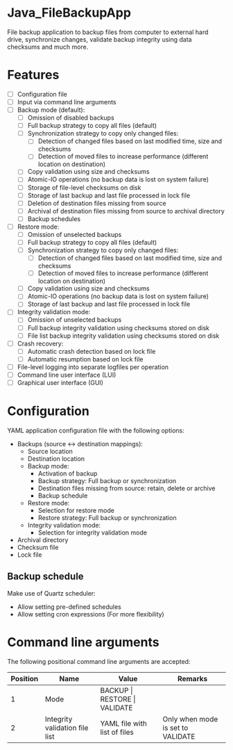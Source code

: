 # Java_FileBackupApp
File backup application to backup files from computer to external hard drive, synchronize changes, validate backup integrity using data checksums and much more.

# Features
- [ ] Configuration file
- [ ] Input via command line arguments
- [ ] Backup mode (default):
  - [ ] Omission of disabled backups
  - [ ] Full backup strategy to copy all files (default)
  - [ ] Synchronization strategy to copy only changed files:
    - [ ] Detection of changed files based on last modified time, size and checksums
    - [ ] Detection of moved files to increase performance (different location on destination)
  - [ ] Copy validation using size and checksums
  - [ ] Atomic-IO operations (no backup data is lost on system failure)
  - [ ] Storage of file-level checksums on disk
  - [ ] Storage of last backup and last file processed in lock file
  - [ ] Deletion of destination files missing from source
  - [ ] Archival of destination files missing from source to archival directory
  - [ ] Backup schedules
- [ ] Restore mode:
  - [ ] Omission of unselected backups
  - [ ] Full backup strategy to copy all files (default)
  - [ ] Synchronization strategy to copy only changed files:
    - [ ] Detection of changed files based on last modified time, size and checksums
    - [ ] Detection of moved files to increase performance (different location on destination)
  - [ ] Copy validation using size and checksums
  - [ ] Atomic-IO operations (no backup data is lost on system failure)
  - [ ] Storage of last backup and last file processed in lock file
- [ ] Integrity validation mode:
  - [ ] Omission of unselected backups
  - [ ] Full backup integrity validation using checksums stored on disk
  - [ ] File list backup integrity validation using checksums stored on disk
- [ ] Crash recovery:
  - [ ] Automatic crash detection based on lock file
  - [ ] Automatic resumption based on lock file
- [ ] File-level logging into separate logfiles per operation
- [ ] Command line user interface (LUI)
- [ ] Graphical user interface (GUI)

# Configuration
YAML application configuration file with the following options:
- Backups (source <-> destination mappings):
  - Source location
  - Destination location
  - Backup mode:
    - Activation of backup
    - Backup strategy: Full backup or synchronization
    - Destination files missing from source: retain, delete or archive
    - Backup schedule
  - Restore mode:
    - Selection for restore mode
    - Restore strategy: Full backup or synchronization
  - Integrity validation mode: 
    - Selection for integrity validation mode
- Archival directory
- Checksum file
- Lock file

## Backup schedule
Make use of Quartz scheduler:
- Allow setting pre-defined schedules
- Allow setting cron expressions (For more flexibility)

# Command line arguments
The following positional command line arguments are accepted:

| Position | Name                           | Value                         | Remarks                           |
| -------- |--------------------------------|-------------------------------|-----------------------------------|
| 1        | Mode                           | BACKUP \| RESTORE \| VALIDATE |                                   |
| 2        | Integrity validation file list | YAML file with list of files  | Only when mode is set to VALIDATE |
